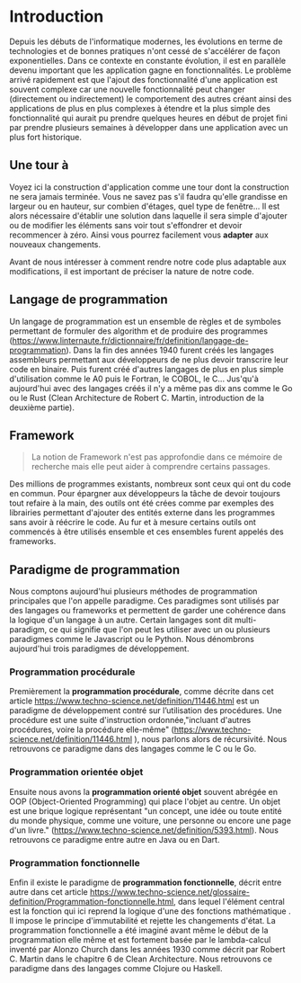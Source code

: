 # Introduction

Depuis les débuts de l'informatique modernes, les évolutions en terme de technologies et de bonnes pratiques n'ont cessé de s'accélérer de façon exponentielles. Dans ce contexte en constante évolution, il est en parallèle devenu important que les application gagne en fonctionnalités. Le problème arrivé rapidement est que l'ajout des fonctionnalité d'une application est souvent complexe car une nouvelle fonctionnalité peut changer (directement ou indirectement) le comportement des autres créant ainsi des applications de plus en plus complexes à étendre et la plus simple des fonctionnalité qui aurait pu prendre quelques heures en début de projet fini par prendre plusieurs semaines à développer dans une application avec un plus fort historique. 

## Une tour à 

Voyez ici la construction d'application comme une tour dont la construction ne sera jamais terminée. Vous ne savez pas s'il faudra qu'elle grandisse en largeur ou en hauteur, sur combien d'étages, quel type de fenêtre... Il est alors nécessaire d'établir une solution dans laquelle il sera simple d'ajouter ou de modifier les éléments sans voir tout s'effondrer et devoir recommencer à zéro. Ainsi vous pourrez facilement vous **adapter** aux nouveaux changements.

Avant de nous intéresser à comment rendre notre code plus adaptable aux modifications, il est important de préciser la nature de notre code.

## Langage de programmation
Un langage de programmation est un ensemble de règles et de symboles permettant de formuler des algorithm et de produire des programmes (https://www.linternaute.fr/dictionnaire/fr/definition/langage-de-programmation). Dans la fin des années 1940 furent créés les langages assembleurs permettant aux développeurs de ne plus devoir transcrire leur code en binaire. Puis furent créé d'autres langages de plus en plus simple d'utilisation comme le A0 puis le Fortran, le COBOL, le C... Jus'qu'à aujourd'hui avec des langages créés il n'y a même pas dix ans comme le Go ou le Rust (Clean Architecture de Robert C. Martin, introduction de la deuxième partie).

## Framework
> La notion de Framework n'est pas approfondie dans ce mémoire de recherche mais elle peut aider à comprendre certains passages.

Des millions de programmes existants, nombreux sont ceux qui ont du code en commun. Pour épargner aux développeurs la tâche de devoir toujours tout refaire à la main, des outils ont été crées comme par exemples des librairies permettant d'ajouter des entités externe dans les programmes sans avoir à réécrire le code. Au fur et à mesure certains outils ont commencés à être utilisés ensemble et ces ensembles furent appelés des frameworks.

## Paradigme de programmation
Nous comptons aujourd'hui plusieurs méthodes de programmation principales que l'on appelle paradigme. Ces paradigmes sont utilisés par des langages ou frameworks et permettent de garder une cohérence dans la logique d'un langage à un autre. Certain langages sont dit multi-paradigm, ce qui signifie que l'on peut les utiliser avec un ou plusieurs paradigmes comme le Javascript ou le Python. Nous dénombrons aujourd'hui trois paradigmes de développement. 

### Programmation procédurale

Premièrement la **programmation procédurale**, comme décrite dans cet article https://www.techno-science.net/definition/11446.html est un paradigme de développement contré sur l’utilisation des procédures. Une procédure est une suite d'instruction ordonnée,"incluant d'autres procédures, voire la procédure elle-même" (https://www.techno-science.net/definition/11446.html ), nous parlons alors de récursivité. Nous retrouvons ce paradigme dans des langages comme le C ou le Go.

### Programmation orientée objet

Ensuite nous avons la **programmation orienté objet** souvent abrégée en OOP (Object-Oriented Programming) qui place l'objet au centre. Un objet est une brique logique représentant "un concept, une idée ou toute entité du monde physique, comme une voiture, une personne ou encore une page d'un livre." (https://www.techno-science.net/definition/5393.html). Nous retrouvons ce paradigme entre autre en Java ou en Dart.

### Programmation fonctionnelle

Enfin il existe le paradigme de **programmation fonctionnelle**, décrit entre autre dans cet article https://www.techno-science.net/glossaire-definition/Programmation-fonctionnelle.html, dans lequel l'élément central est la fonction qui ici reprend la logique d'une des fonctions mathématique . Il impose le principe d'immutabilité et rejette les changements d'état. La programmation fonctionnelle a été imaginé avant même le début de la programmation elle même et est fortement basée par le lambda-calcul inventé par Alonzo Church dans les années 1930 comme décrit par Robert C. Martin dans le chapitre 6 de Clean Architecture. Nous retrouvons ce paradigme dans des langages comme Clojure ou Haskell.



